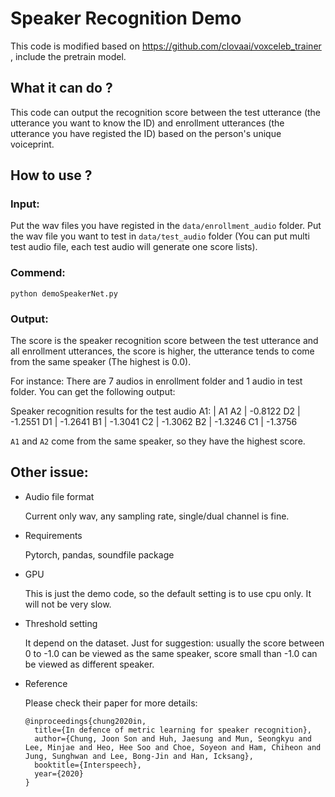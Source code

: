 # Speaker Recognition Demo

This code is modified based on https://github.com/clovaai/voxceleb_trainer , include the pretrain model.

## What it can do ?
This code can output the recognition score between the test utterance (the utterance you want to know the ID) and enrollment utterances (the utterance you have registed the ID) based on the person's unique voiceprint.

## How to use ?
### Input: 
  
  Put the wav files you have registed in the `data/enrollment_audio` folder. Put the wav file you want to test in `data/test_audio` folder (You can put multi test audio file, each test audio will generate one score lists).

### Commend:

```
python demoSpeakerNet.py
```

### Output: 
  
  The score is the speaker recognition score between the test utterance and all enrollment utterances, the score is higher, the utterance tends to come from the same speaker (The highest is 0.0).  
  
  For instance: There are 7 audios in enrollment folder and 1 audio in test folder. You can get the following output:
	
	
Speaker recognition results for the test audio A1:
   |     A1
A2 | -0.8122
D2 | -1.2551
D1 | -1.2641
B1 | -1.3041
C2 | -1.3062
B2 | -1.3246
C1 | -1.3756


	
`A1` and `A2` come from the same speaker, so they have the highest score.

## Other issue:

- Audio file format

	Current only wav, any sampling rate, single/dual channel is fine. 

- Requirements

	Pytorch, pandas, soundfile package
	
- GPU
	
	This is just the demo code, so the default setting is to use cpu only. It will not be very slow.

- Threshold setting

	It depend on the dataset. Just for suggestion: usually the score between 0 to -1.0 can be viewed as the same speaker, score small than -1.0 can be viewed as different speaker.

- Reference

	Please check their paper for more details:

	```
	@inproceedings{chung2020in,
	  title={In defence of metric learning for speaker recognition},
	  author={Chung, Joon Son and Huh, Jaesung and Mun, Seongkyu and Lee, Minjae and Heo, Hee Soo and Choe, Soyeon and Ham, Chiheon and Jung, Sunghwan and Lee, Bong-Jin and Han, Icksang},
	  booktitle={Interspeech},
	  year={2020}
	}
	```
